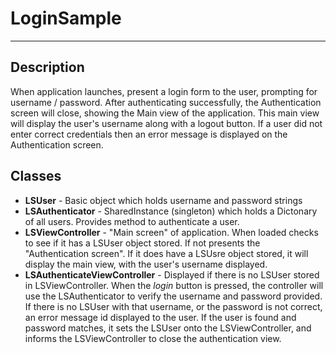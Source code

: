 LoginSample
==================
------

Description
-----------
When application launches, present a login form to the user, prompting for username / password. After authenticating successfully, the Authentication screen will close, showing the Main view of the application. This main view will display the user's username along with a logout button. If a user did not enter correct credentials then an error message is displayed on the Authentication screen.

Classes
--------

- **LSUser** - Basic object which holds username and password strings
- **LSAuthenticator** - SharedInstance (singleton) which holds a Dictonary of all users. Provides method to authenticate a user.
- **LSViewController** - "Main screen" of application. When loaded checks to see if it has a LSUser object stored. If not presents the "Authentication screen". If it does have a LSUsre object stored, it will display the main view, with the user's username displayed.
- **LSAuthenticateViewController** - Displayed if there is no LSUser stored in LSViewController. When the _login_ button is pressed, the controller will use the LSAuthenticator to verify the username and password provided. If there is no LSUser with that username, or the password is not correct, an error message id displayed to the user. If the user is found and password matches, it sets the LSUser onto the LSViewController, and informs the LSViewController to close the authentication view. 
